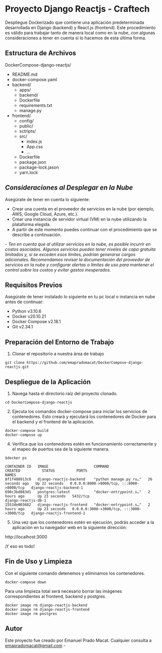 # Proyecto Django Reactjs - Craftech

Despliegue Dockerizado que contiene una aplicación predeterminada desarrollada en  Django (backend) y React.js (frontend). 
Este procedimiento es válido para trabajar tanto de manera local como en la nube, con algunas consideraciones a tener en cuenta si lo hacemos de esta última forma.


## Estructura de Archivos

DockerCompose-django-reactjs/
- README.md
- docker-compose.yaml
- backend/
  - apps/
  - backend/ 
  - Dockerfile
  - requirements.txt
  - manage.py
- frontend/
   - config/
   - public/
   - sctripts/
   - src/
     - index.js
     - App.css
     - ...
   - Dockerfile
   - package.json
   - package-lock.jason
   - yarn.lock 


## ***Consideraciones al Desplegar en la Nube***
Asegúrate de tener en cuenta lo siguiente:
- Crear una cuenta en el proveedor de servicios en la nube (por ejemplo, AWS, Google Cloud, Azure, etc.).
- Crear una instancia de servidor virtual (VM) en la nube utilizando la plataforma elegida.
- A partir de este momento puedes continuar con el procedimiento que se describe a continuación.
  
*- Ten en cuenta que al utilizar servicios en la nube, es posible incurrir en costos asociados. Algunos servicios pueden tener niveles de capa gratuita limitados y, si se exceden esos límites, podrían generarse cargos adicionales. Recomendamos revisar la documentación del proveedor de servicios en la nube y configurar alertas o límites de uso para mantener el control sobre los costos y evitar gastos inesperados.*


## Requisitos Previos

Asegúrate de tener instalado lo siguiente en tu pc local o instancia en nube antes de continuar:
- Python v3.10.6
- Docker v20.10.21
- Docker Compose v2.18.1
- Git v2.34.1


## Preparación del Entorno de Trabajo
1. Clonar el repositorio a nuestra área de trabajo
```
git clone https://github.com/emapradomacat/DockerCompose-django-reactjs.git
```

## Despliegue de la Aplicación
1. Navega hasta el directorio raíz del proyecto clonado.
```
cd DockerCompose-django-reactjs
```
2. Ejecuta los comandos docker-compose para iniciar los servicios de contenedores. Esto creará y ejecutará los contenedores de Docker para el backend y el frontend de la aplicación.
```
docker-compose build
docker-compose up
```
4. Verifica que los contenedores estén en funcionamiento correctamente y el mapeo de puertos sea de la siguiente manera.
```
$docker ps
```
```
CONTAINER ID   IMAGE                     COMMAND                  CREATED          STATUS          PORTS                                       NAMES
8f1f488913c8   django-reactjs-backend    "python manage.py ru…"   26 seconds ago   Up 22 seconds   0.0.0.0:8000->8000/tcp, :::8000->8000/tcp   django-reactjs-backend-1
690c3bd883d1   postgres:latest           "docker-entrypoint.s…"   2 hours ago      Up 23 seconds   5432/tcp                                    django-reactjs-db-1
1553de003682   django-reactjs-frontend   "docker-entrypoint.s…"   2 hours ago      Up 23 seconds   0.0.0.0:3000->3000/tcp, :::3000->3000/tcp   django-reactjs-frontend-1

```
5. Una vez que los contenedores estén en ejecución, podrás acceder a la aplicación en tu navegador web en la siguiente dirección:

http://localhost:3000


¡Y eso es todo!



## Fin de Uso y Limpieza
Con el siguiente comando detenemos y eliminamos los contenedores.
```
docker-compose down
```
Para una limpieza total será necesario borrar las imágenes correspondientes al frontend, backend y postgres.
```
docker image rm django-reactjs-backend
docker image rm django-reactjs-frontend
docker image rm postgres
```





## Autor

Este proyecto fue creado por Emanuel Prado Macat.
Cualquier consulta a emapradomacat@gmail.com -


